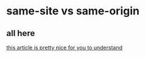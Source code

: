 # same-site vs same-origin

## all here

[this article is pretty nice for you to understand](https://web.dev/same-site-same-origin/)
